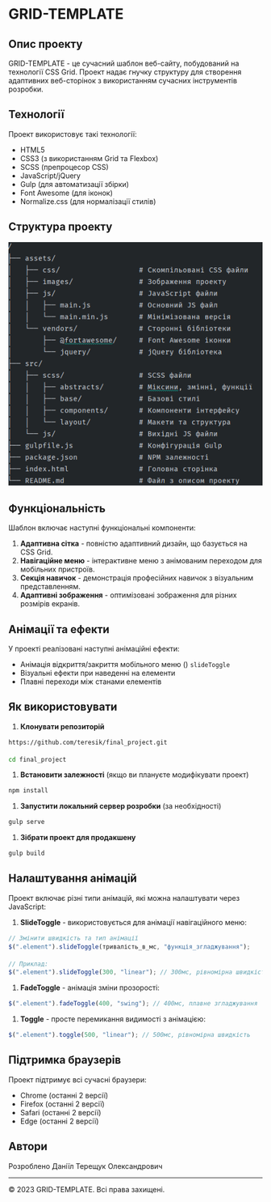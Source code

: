 # GRID-TEMPLATE

## Опис проекту

GRID-TEMPLATE - це сучасний шаблон веб-сайту, побудований на технології CSS Grid. Проект надає гнучку структуру для створення адаптивних веб-сторінок з використанням сучасних інструментів розробки.

## Технології

Проект використовує такі технології:
- HTML5
- CSS3 (з використанням Grid та Flexbox)
- SCSS (препроцесор CSS)
- JavaScript/jQuery
- Gulp (для автоматизації збірки)
- Font Awesome (для іконок)
- Normalize.css (для нормалізації стилів)

## Структура проекту

![img.png](img.png)

## Функціональність
Шаблон включає наступні функціональні компоненти:
1. **Адаптивна сітка** - повністю адаптивний дизайн, що базується на CSS Grid.
2. **Навігаційне меню** - інтерактивне меню з анімованим переходом для мобільних пристроїв.
3. **Секція навичок** - демонстрація професійних навичок з візуальним представленням.
4. **Адаптивні зображення** - оптимізовані зображення для різних розмірів екранів.

## Анімації та ефекти
У проекті реалізовані наступні анімаційні ефекти:
- Анімація відкриття/закриття мобільного меню () `slideToggle`
- Візуальні ефекти при наведенні на елементи
- Плавні переходи між станами елементів

## Як використовувати
1. **Клонувати репозиторій**
``` bash
https://github.com/teresik/final_project.git

cd final_project
```
1. **Встановити залежності** (якщо ви плануєте модифікувати проект)
``` bash
npm install
```
1. **Запустити локальний сервер розробки** (за необхідності)
``` bash
gulp serve
```
1. **Зібрати проект для продакшену**
``` bash
gulp build
```
## Налаштування анімацій
Проект включає різні типи анімацій, які можна налаштувати через JavaScript:
1. **SlideToggle** - використовується для анімації навігаційного меню:
``` javascript
// Змінити швидкість та тип анімації
$(".element").slideToggle(тривалість_в_мс, "функція_згладжування");

// Приклад:
$(".element").slideToggle(300, "linear"); // 300мс, рівномірна швидкість
```
1. **FadeToggle** - анімація зміни прозорості:
``` javascript
$(".element").fadeToggle(400, "swing"); // 400мс, плавне згладжування
```
1. **Toggle** - просте перемикання видимості з анімацією:
``` javascript
$(".element").toggle(500, "linear"); // 500мс, рівномірна швидкість
```
## Підтримка браузерів
Проект підтримує всі сучасні браузери:
- Chrome (останні 2 версії)
- Firefox (останні 2 версії)
- Safari (останні 2 версії)
- Edge (останні 2 версії)

## Автори
Розроблено Даніїл Терещук Олександрович

---

© 2023 GRID-TEMPLATE. Всі права захищені.



